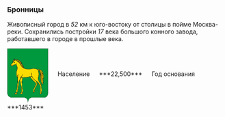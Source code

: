 <!--2021-10-27 00:46:01-->
### Бронницы
Живописный город в *52* км к юго-востоку от столицы в пойме Москва-реки.
Сохранились постройки *17* века большого конного завода, работавшего в городе в прошлые века.

<span class="dt">
  <img src="Bronnitsy.png" align="middle" width="96px"> &emsp; 
<span class="dtc">
  Население &emsp; ***22,500*** &emsp;
  Год&nbsp;основания &emsp; ***1453***
</span>
</span>